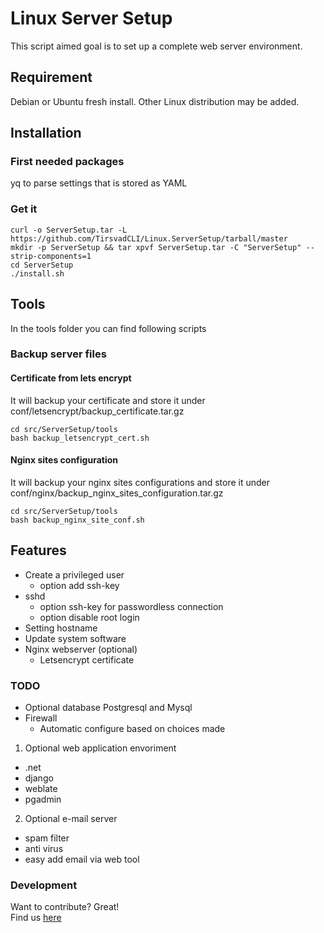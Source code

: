 # Linux Server Setup
This script aimed goal is to set up a complete web server environment.

## Requirement
Debian or Ubuntu fresh install. Other Linux distribution may be added.

## Installation

### First needed packages
yq to parse settings that is stored as YAML

### Get it

	curl -o ServerSetup.tar -L https://github.com/TirsvadCLI/Linux.ServerSetup/tarball/master
	mkdir -p ServerSetup && tar xpvf ServerSetup.tar -C "ServerSetup" --strip-components=1
	cd ServerSetup
	./install.sh
	
## Tools
In the tools folder you can find following scripts

### Backup server files
#### Certificate from lets encrypt
It will backup your certificate and store it under conf/letsencrypt/backup_certificate.tar.gz

	cd src/ServerSetup/tools
	bash backup_letsencrypt_cert.sh

#### Nginx sites configuration
It will backup your nginx sites configurations and store it under conf/nginx/backup_nginx_sites_configuration.tar.gz

	cd src/ServerSetup/tools
	bash backup_nginx_site_conf.sh

## Features
* Create a privileged user
  * option add ssh-key
* sshd
  * option ssh-key for passwordless connection
  * option disable root login
* Setting hostname
* Update system software
* Nginx webserver (optional)
	* Letsencrypt certificate

### TODO
* Optional database Postgresql and Mysql
* Firewall
  * Automatic configure based on choices made
1. Optional web application envoriment
  * .net
  * django
  * weblate
  * pgadmin
2. Optional e-mail server
  * spam filter
  * anti virus
  * easy add email via web tool

### Development
Want to contribute? Great!\
Find us [here](https://github.com/TirsvadCLI/Linux.ServerSetup/)
